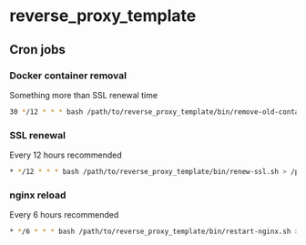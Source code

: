 # reverse_proxy_template

## Cron jobs

### Docker container removal

Something more than SSL renewal time

```sh
30 */12 * * * bash /path/to/reverse_proxy_template/bin/remove-old-containers.sh > /path/to/reverse_proxy_template/app/log/remove-old-containers.log
```

### SSL renewal

Every 12 hours recommended

```sh
* */12 * * * bash /path/to/reverse_proxy_template/bin/renew-ssl.sh > /path/to/reverse_proxy_template/app/log/renew-ssl.log
```

### nginx reload

Every 6 hours recommended

```sh
* */6 * * * bash /path/to/reverse_proxy_template/bin/restart-nginx.sh > /path/to/reverse_proxy_template/app/log/restart-nginx.log
```
